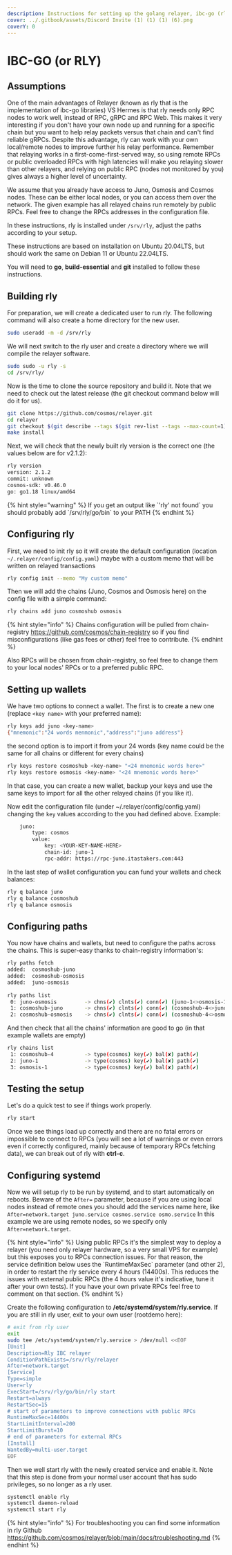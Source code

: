 ```yaml
---
description: Instructions for setting up the golang relayer, ibc-go (rly)
cover: ../.gitbook/assets/Discord Invite (1) (1) (1) (6).png
coverY: 0
---
```


# IBC-GO (or RLY)

## Assumptions

One of the main advantages of Relayer (known as rly that is the implementation of ibc-go libraries) VS Hermes is that rly needs only RPC nodes to work well, instead of RPC, gRPC and RPC Web. This makes it very interesting if you don't have your own node up and running for a specific chain but you want to help relay packets versus that chain and can't find reliable gRPCs. Despite this advantage, rly can work with your own local/remote nodes to improve further his relay performance. Remember that relaying works in a first-come-first-served way, so using remote RPCs or public overloaded RPCs with high latencies will make you relaying slower than other relayers, and relying on public RPC (nodes not monitored by you) gives always a higher level of uncertainty.

We assume that you already have access to Juno, Osmosis and Cosmos nodes. These can be either local nodes, or you can access them over the network. The given example has all relayed chains run remotely by public RPCs. Feel free to change the RPCs addresses in the configuration file.

In these instructions, rly is installed under `/srv/rly`, adjust the paths according to your setup.

These instructions are based on installation on Ubuntu 20.04LTS, but should work the same on Debian 11 or Ubuntu 22.04LTS.

You will need to **go**, **build-essential** and **git** installed to follow these instructions.

## Building rly

For preparation, we will create a dedicated user to run rly. The following command will also create a home directory for the new user.

```bash
sudo useradd -m -d /srv/rly 
```

We will next switch to the rly user and create a directory where we will compile the relayer software.

```bash
sudo sudo -u rly -s
cd /srv/rly/
```

Now is the time to clone the source repository and build it. Note that we need to check out the latest release (the git checkout command below will do it for us).

```bash
git clone https://github.com/cosmos/relayer.git
cd relayer
git checkout $(git describe --tags $(git rev-list --tags --max-count=1))
make install
```

Next, we will check that the newly built rly version is the correct one (the values below are for v2.1.2):

```bash
rly version
version: 2.1.2
commit: unknown
cosmos-sdk: v0.46.0
go: go1.18 linux/amd64
```

{% hint style="warning" %}
If you get an output like \`'rly' not found\` you should probably add \`/srv/rly/go/bin\` to your PATH
{% endhint %}

## Configuring rly

First, we need to init rly so it will create the default configuration (location `~/.relayer/config/config.yaml`) maybe with a custom memo that will be written on relayed transactions

```bash
rly config init --memo "My custom memo"
```

Then we will add the chains (Juno, Cosmos and Osmosis here) on the config file with a simple command:

```bash
rly chains add juno cosmoshub osmosis
```

{% hint style="info" %}
Chains configuration will be pulled from chain-registry https://github.com/cosmos/chain-registry so if you find misconfigurations (like gas fees or other) feel free to contribute.
{% endhint %}

Also RPCs will be chosen from chain-registry, so feel free to change them to your local nodes' RPCs or to a preferred public RPC.

## Setting up wallets

We have two options to connect a wallet. The first is to create a new one (replace `<key name>` with your preferred name):

```bash
rly keys add juno <key-name>
{"mnemonic":"24 words menmonic","address":"juno address"}
```

the second option is to import it from your 24 words (key name could be the same for all chains or different for every chains)

```bash
rly keys restore cosmoshub <key-name> "<24 mnemonic words here>"
rly keys restore osmosis <key-name> "<24 mnemonic words here>"
```

In that case, you can create a new wallet, backup your keys and use the same keys to import for all the other relayed chains (if you like it).

Now edit the configuration file (under \~/.relayer/config/config.yaml) changing the `key` values according to the you had defined above. Example:

```bash
    juno:
        type: cosmos
        value:
            key: <YOUR-KEY-NAME-HERE>
            chain-id: juno-1
            rpc-addr: https://rpc-juno.itastakers.com:443
```

In the last step of wallet configuration you can fund your wallets and check balances:

```bash
rly q balance juno
rly q balance cosmoshub
rly q balance osmosis
```

## Configuring paths

You now have chains and wallets, but need to configure the paths across the chains. This is super-easy thanks to chain-registry information's:

```bash
rly paths fetch
added:  cosmoshub-juno
added:  cosmoshub-osmosis
added:  juno-osmosis
  
rly paths list
 0: juno-osmosis         -> chns(✔) clnts(✔) conn(✔) (juno-1<>osmosis-1)
 1: cosmoshub-juno       -> chns(✔) clnts(✔) conn(✔) (cosmoshub-4<>juno-1)
 2: cosmoshub-osmosis    -> chns(✔) clnts(✔) conn(✔) (cosmoshub-4<>osmosis-1)
```

And then check that all the chains' information are good to go (in that example wallets are empty)

```bash
rly chains list
 1: cosmoshub-4          -> type(cosmos) key(✔) bal(✘) path(✔)
 2: juno-1               -> type(cosmos) key(✔) bal(✘) path(✔)
 3: osmosis-1            -> type(cosmos) key(✔) bal(✘) path(✔)
```

## Testing the setup

Let's do a quick test to see if things work properly.

```bash
rly start
```

Once we see things load up correctly and there are no fatal errors or impossible to connect to RPCs (you will see a lot of warnings or even errors even if correctly configured, mainly because of temporary RPCs fetching data), we can break out of rly with **ctrl-c**.

## Configuring systemd

Now we will setup rly to be run by systemd, and to start automatically on reboots. Beware of the `After=` parameter, because if you are using local nodes instead of remote ones you should add the services name here, like `After=network.target juno.service cosmos.service osmo.service` In this example we are using remote nodes, so we specify only `After=network.target`.

{% hint style="info" %}
Using public RPCs it's the simplest way to deploy a relayer (you need only relayer hardware, so a very small VPS for example) but this exposes you to RPCs connection issues. For that reason, the service definition below uses the \`RuntimeMaxSec\` parameter (and other 2), in order to restart the rly service every 4 hours (14400s). This reduces the issues with external public RPCs (the 4 hours value it's indicative, tune it after your own tests). If you have your own private RPCs feel free to comment on that section.
{% endhint %}

Create the following configuration to **/etc/systemd/system/rly.service**. If you are still in rly user, exit to your own user (rootdemo here):

```bash
# exit from rly user
exit
sudo tee /etc/systemd/system/rly.service > /dev/null <<EOF  
[Unit]
Description=Rly IBC relayer
ConditionPathExists=/srv/rly/relayer
After=network.target
[Service]
Type=simple
User=rly
ExecStart=/srv/rly/go/bin/rly start
Restart=always
RestartSec=15
# start of parameters to improve connections with public RPCs
RuntimeMaxSec=14400s
StartLimitInterval=200
StartLimitBurst=10
# end of parameters for external RPCs
[Install]
WantedBy=multi-user.target
EOF
```

Then we well start rly with the newly created service and enable it. Note that this step is done from your normal user account that has sudo privileges, so no longer as a rly user.

```bash
systemctl enable rly
systemctl daemon-reload
systemctl start rly
```

{% hint style="info" %}
For troubleshooting you can find some information in rly Github https://github.com/cosmos/relayer/blob/main/docs/troubleshooting.md
{% endhint %}
